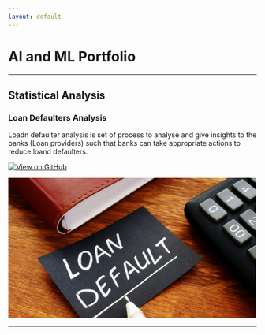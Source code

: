 ```yaml
---
layout: default
---
```



# AI and ML Portfolio 
---
## Statistical Analysis

### Loan Defaulters Analysis

Loadn defaulter analysis is set of process to analyse and give insights to the banks (Loan providers) such that banks can take appropriate actions
to reduce loand defaulters. 

[![View on GitHub](https://img.shields.io/badge/GitHub-View_on_GitHub-blue?logo=GitHub)](https://github.com/Malli-Learn/LoanCaseStudy)

<center><img src="/assets/img/loan_default_img.jpg"/></center>

---


